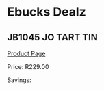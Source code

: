 
# Ebucks Dealz
## JB1045 JO TART TIN
[Product Page](https://www.ebucks.com/web/shop/productSelected.do?prodId=1135608156&catId=714962196)

Price: R229.00

Savings: 


	